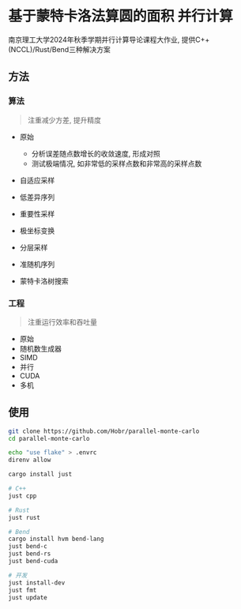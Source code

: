# 基于蒙特卡洛法算圆的面积 并行计算

南京理工大学2024年秋季学期并行计算导论课程大作业, 提供C++(NCCL)/Rust/Bend三种解决方案

## 方法

### 算法

> 注重减少方差, 提升精度

- 原始
  - 分析误差随点数增长的收敛速度, 形成对照
  - 测试极端情况, 如非常低的采样点数和非常高的采样点数

- 自适应采样
- 低差异序列
- 重要性采样
- 极坐标变换
- 分层采样
- 准随机序列
- 蒙特卡洛树搜索

### 工程

> 注重运行效率和吞吐量

- 原始
- 随机数生成器
- SIMD
- 并行
- CUDA
- 多机

## 使用

```bash
git clone https://github.com/Hobr/parallel-monte-carlo
cd parallel-monte-carlo

echo "use flake" > .envrc
direnv allow

cargo install just

# C++
just cpp

# Rust
just rust

# Bend
cargo install hvm bend-lang
just bend-c
just bend-rs
just bend-cuda

# 开发
just install-dev
just fmt
just update
```
